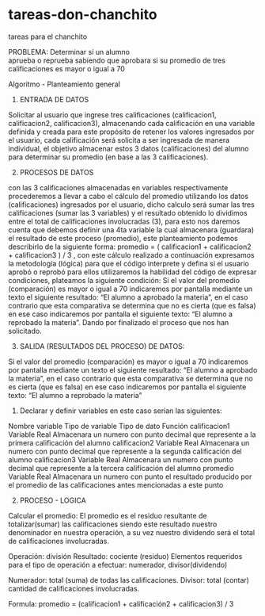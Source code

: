 # tareas-don-chanchito
 tareas para el chanchito


 PROBLEMA:      Determinar si un alumno  
aprueba o reprueba
sabiendo que aprobara si su promedio
de tres calificaciones es mayor o igual a 70


Algoritmo - Planteamiento general

1)  ENTRADA DE DATOS

Solicitar al usuario que ingrese tres calificaciones (calificacion1, calificacion2, calificacion3), almacenando cada calificación en una variable definida y creada para este propósito de retener los valores ingresados por el usuario, cada calificación será solicita a ser ingresada de manera individual, el objetivo almacenar estos 3 datos (calificaciones) del alumno para determinar su promedio (en base a las 3 calificaciones).

2)  PROCESOS DE DATOS

con las 3 calificaciones almacenadas en variables respectivamente procederemos a llevar a cabo el cálculo del promedio utilizando los datos (calificaciones) ingresados por el usuario, dicho calculo será sumar las tres calificaciones (sumar las 3 variables) y el resultado obtenido lo dividimos entre el total de calificaciones involucradas (3), para esto nos daremos cuenta que debemos definir una 4ta variable la cual almacenara (guardara) el resultado de este proceso (promedio), este planteamiento podemos describirlo de la siguiente forma:  promedio = ( calificacion1 + calificacion2 + calificacion3 ) / 3  , con este cálculo realizado a continuación expresamos la metodología (lógica) para que el código interprete y defina si el usuario aprobó o reprobó para ellos utilizaremos la habilidad del código de expresar condiciones, plateamos la siguiente condición: Si el valor del promedio (comparación) es mayor o igual a 70 indicaremos por pantalla mediante un texto el siguiente resultado: “El alumno a aprobado la materia”, en el caso contrario que esta comparativa se determina que no es cierta (que es falsa) en ese caso indicaremos por pantalla el siguiente texto: “El alumno a reprobado la materia”. Dando por finalizado el proceso que nos han solicitado.

3)  SALIDA (RESULTADOS DEL PROCESO) DE DATOS:

Si el valor del promedio (comparación) es mayor o igual a 70 indicaremos por pantalla mediante un texto el siguiente resultado: “El alumno a aprobado la materia”, en el caso contrario que esta comparativa se determina que no es cierta (que es falsa) en ese caso indicaremos por pantalla el siguiente texto: “El alumno a reprobado la materia”
 

1.  Declarar y definir variables en este caso serían las siguientes:

Nombre variable Tipo de variable    Tipo de dato    Función
calificacion1   Variable    Real    Almacenara un numero con punto decimal que represente a la primera calificación del alumno
calificacion2   Variable    Real    Almacenara un numero con punto decimal que represente a la segunda calificación del alumno
calificacion3   Variable    Real    Almacenara un numero con punto decimal que represente a la tercera calificación del alumno
promedio    Variable    Real    Almacenara un numero con punto el resultado producido por el promedio de las calificaciones antes mencionadas a este punto



2.  PROCESO - LOGICA

Calcular el promedio: El promedio es el residuo resultante de totalizar(sumar) las calificaciones siendo este resultado nuestro denominador en nuestra operación, a su vez nuestro dividendo será el total de calificaciones involucradas.

Operación: división 
Resultado: cociente (residuo)
Elementos requeridos para el tipo de operación a efectuar: numerador, divisor(dividendo)

Numerador: total (suma) de todas las calificaciones.
Divisor: total (contar) cantidad de calificaciones involucradas.


Formula:       promedio = (calificacion1 + calificación2 + calificacion3) / 3


